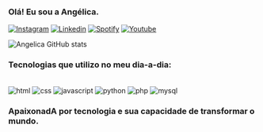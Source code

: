 ### Olá! Eu sou a Angélica.

[![Instagram](https://img.shields.io/badge/Instagram-E4405F?style=for-the-badge&logo=instagram&logoColor=white)](https://instagram.com/legna.arret?utm_source=qr&igshid=ZDc4ODBmNjlmNQ%3D%3D)
[![Linkedin](https://img.shields.io/badge/LinkedIn-0077B5?style=for-the-badge&logo=linkedin&logoColor=white)](https://www.linkedin.com)
[![Spotify](https://img.shields.io/badge/Spotify-1ED760?&style=for-the-badge&logo=spotify&logoColor=white)](https://open.spotify.com/user/wmdx12jorcqk2wioptlbgkucd?si=h4vw3YhLRE6nN7dWxK3puA)
[![Youtube](https://img.shields.io/badge/YouTube-FF0000?style=for-the-badge&logo=youtube&logoColor=white)](https://www.youtube.com/@Ann-eaidev/)

![Angelica GitHub stats](https://github-readme-stats.vercel.app/api?username=dev-angelica-terra&show_icons=true&theme=tokyonight)

### Tecnologias que utilizo no meu dia-a-dia:

<div style="display:inline_block"><br/>
<img algn="center" src="https://img.shields.io/badge/HTML5-E34F26?style=for-the-badge&logo=html5&logoColor=white" alt="html"/>
<img algn="center" src="https://img.shields.io/badge/CSS3-1572B6?style=for-the-badge&logo=css3&logoColor=white" alt="css"/>
<img algn="center" src="https://img.shields.io/badge/JavaScript-F7DF1E?style=for-the-badge&logo=javascript&logoColor=black" alt="javascript"/>
<img algn="center" src="https://img.shields.io/badge/Python-14354C?style=for-the-badge&logo=python&logoColor=white" alt="python"/>
<img algn="center" src="https://img.shields.io/badge/PHP-777BB4?style=for-the-badge&logo=php&logoColor=white" alt="php"/>
<img algn="center" src="https://img.shields.io/badge/MySQL-00000F?style=for-the-badge&logo=mysql&logoColor=white" alt="mysql"/>
<br/>
</div>

### ApaixonadA por tecnologia e sua capacidade de transformar o mundo.

